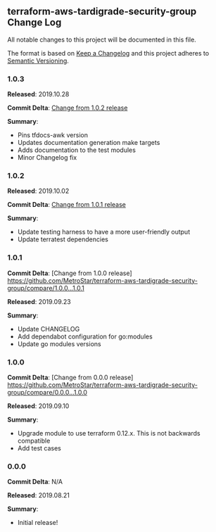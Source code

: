 ## terraform-aws-tardigrade-security-group Change Log

All notable changes to this project will be documented in this file.

The format is based on [Keep a Changelog](http://keepachangelog.com/) and this project adheres to [Semantic Versioning](http://semver.org/).

### 1.0.3

**Released**: 2019.10.28

**Commit Delta**: [Change from 1.0.2 release](https://github.com/MetroStar/terraform-aws-tardigrade-security-group/compare/1.0.2...1.0.3)

**Summary**:

*   Pins tfdocs-awk version
*   Updates documentation generation make targets
*   Adds documentation to the test modules
*   Minor Changelog fix

### 1.0.2

**Released**: 2019.10.02

**Commit Delta**: [Change from 1.0.1 release](https://github.com/MetroStar/terraform-aws-tardigrade-security-group/compare/1.0.1...1.0.2)

**Summary**:

*   Update testing harness to have a more user-friendly output
*   Update terratest dependencies

### 1.0.1

**Commit Delta**: [Change from 1.0.0 release] https://github.com/MetroStar/terraform-aws-tardigrade-security-group/compare/1.0.0...1.0.1

**Released**: 2019.09.23

**Summary**:

*   Update CHANGELOG
*   Add dependabot configuration for go:modules
*   Update go modules versions

### 1.0.0

**Commit Delta**: [Change from 0.0.0 release] https://github.com/MetroStar/terraform-aws-tardigrade-security-group/compare/0.0.0...1.0.0

**Released**: 2019.09.10

**Summary**:

*   Upgrade module to use terraform 0.12.x. This is not backwards compatible
*   Add test cases

### 0.0.0

**Commit Delta**: N/A

**Released**: 2019.08.21

**Summary**:

*   Initial release!
